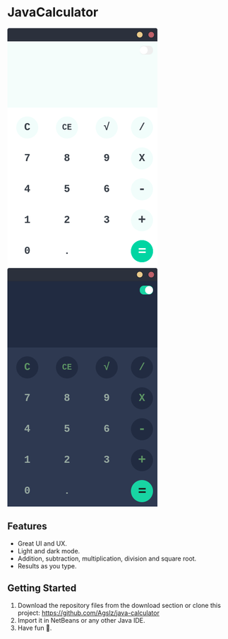 # JavaCalculator

![Calculator Light](screenshots/light.png) ![Calculator Dark](screenshots/dark.png)

## Features

* Great UI and UX.
* Light and dark mode.
* Addition, subtraction, multiplication, division and square root.
* Results as you type.

## Getting Started

1. Download the repository files from the download section or clone this project:
       https://github.com/Agslz/java-calculator
2. Import it in NetBeans or any other Java IDE.
3. Have fun 🚀.
